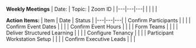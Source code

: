 **Weekly Meetings**
| Date: | Topic: | Zoom ID |
|---|---|---|
|  | 	|  |

**Action Items:**
| Item | Date | Status |
|---|---|---|
| Confirm Participants | | |
| Confirm Event Dates | | |
| Confirm Event Hours | | |
| Form Teams | | |
| Deliver Structured Learning | | |
| Configure Tenancy | | |
| Participant Workstation Setup | | |
| Confirm Executive Leads | | |
